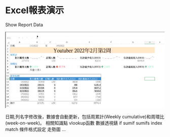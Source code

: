 # Excel報表演示
Show Report Data

![image](https://github.com/qcianxhiang/ExcelDemo/blob/main/ExcelSampleVideo003.gif)

日期,列名字修改後，數據會自動更新，包括周累計(Weekly cumulative)和周環比(week-on-week)。
相關知識點
vlookup函數
數據透視錶
if
sumif
sumifs
index
match
條件格式設定
走勢圖
...



